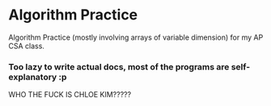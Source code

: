 # Algorithm Practice

Algorithm Practice (mostly involving arrays of variable dimension)
for my AP CSA class.

### Too lazy to write actual docs, most of the programs are self-explanatory :p

WHO THE FUCK IS CHLOE KIM?????
